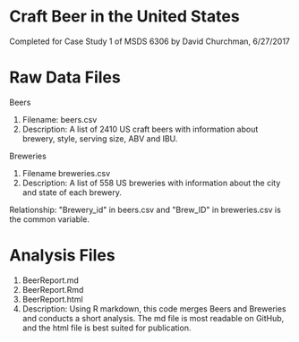 # Craft Beer in the United States
Completed for Case Study 1 of MSDS 6306 by David Churchman, 6/27/2017

# Raw Data Files
Beers
1. Filename: beers.csv
2. Description: A list of 2410 US craft beers with information about brewery, style, serving size, ABV and IBU. 

Breweries
1. Filename breweries.csv
2. Description: A list of 558 US breweries with information about the city and state of each brewery.

Relationship: "Brewery_id" in beers.csv and "Brew_ID" in breweries.csv is the common variable.

# Analysis Files
1. BeerReport.md
2. BeerReport.Rmd
3. BeerReport.html
4. Description: Using R markdown, this code merges Beers and Breweries and conducts a short analysis.  The md file is most readable on GitHub, and the html file is best suited for publication.

